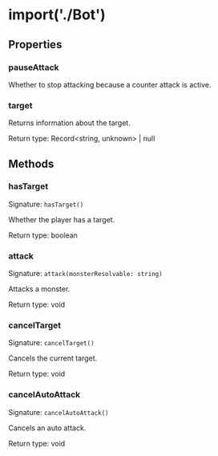 # import('./Bot')



## Properties

### pauseAttack
<p>Whether to stop attacking because a counter attack is active.</p>

### target
<p>Returns information about the target.</p>


Return type: Record<string, unknown> | null

## Methods

### hasTarget
Signature: `hasTarget()`

Whether the player has a target.


Return type: boolean

### attack
Signature: `attack(monsterResolvable: string)`

Attacks a monster.


Return type: void

### cancelTarget
Signature: `cancelTarget()`

Cancels the current target.


Return type: void

### cancelAutoAttack
Signature: `cancelAutoAttack()`

Cancels an auto attack.


Return type: void